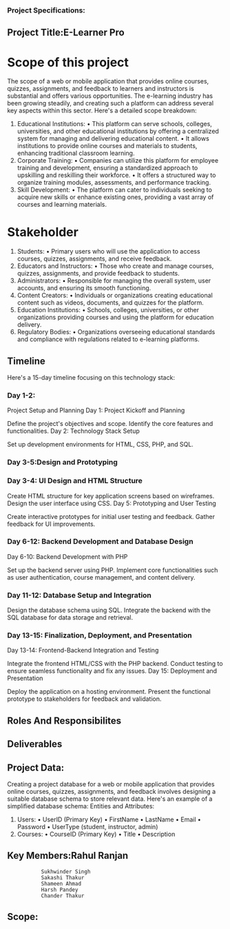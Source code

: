 ### Project Specifications:
## Project Title:E-Learner Pro

# Scope of this project
The scope of a web or mobile application that provides online courses, quizzes, assignments, and feedback to learners and instructors is substantial and offers various opportunities. The e-learning industry has been growing steadily, and creating such a platform can address several key aspects within this sector.
Here's a detailed scope breakdown:
1.	Educational Institutions:
•	This platform can serve schools, colleges, universities, and other educational institutions by offering a centralized system for managing and delivering educational content.
•	It allows institutions to provide online courses and materials to students, enhancing traditional classroom learning. 
2.	Corporate Training:
•	Companies can utilize this platform for employee training and development, ensuring a standardized approach to upskilling and reskilling their workforce.
•	It offers a structured way to organize training modules, assessments, and performance tracking.
3.	Skill Development:
•	The platform can cater to individuals seeking to acquire new skills or enhance existing ones, providing a vast array of courses and learning materials.



# Stakeholder

1.	Students:
•	Primary users who will use the application to access courses, quizzes, assignments, and receive feedback.
2.	Educators and Instructors:
•	Those who create and manage courses, quizzes, assignments, and provide feedback to students.
3.	Administrators:
•	Responsible for managing the overall system, user accounts, and ensuring its smooth functioning.
4.	Content Creators:
•	Individuals or organizations creating educational content such as videos, documents, and quizzes for the platform.
5.	Education Institutions:
•	Schools, colleges, universities, or other organizations providing courses and using the platform for education delivery.
7.	Regulatory Bodies:
•	Organizations overseeing educational standards and compliance with regulations related to e-learning platforms.

## Timeline
Here's a 15-day timeline focusing on this technology stack:

### Day 1-2:
Project Setup and Planning
Day 1: Project Kickoff and Planning

Define the project's objectives and scope.
Identify the core features and functionalities.
Day 2: Technology Stack Setup

Set up development environments for HTML, CSS, PHP, and SQL.
### Day 3-5:Design and Prototyping
### Day 3-4: UI Design and HTML Structure

Create HTML structure for key application screens based on wireframes.
Design the user interface using CSS.
Day 5: Prototyping and User Testing

Create interactive prototypes for initial user testing and feedback.
Gather feedback for UI improvements.
### Day 6-12: Backend Development and Database Design
 Day 6-10: Backend Development with PHP

Set up the backend server using PHP.
Implement core functionalities such as user authentication, course management, and content delivery.
### Day 11-12: Database Setup and Integration

Design the database schema using SQL.
Integrate the backend with the SQL database for data storage and retrieval.
### Day 13-15: Finalization, Deployment, and Presentation
 Day 13-14: Frontend-Backend Integration and Testing

Integrate the frontend HTML/CSS with the PHP backend.
Conduct testing to ensure seamless functionality and fix any issues.
Day 15: Deployment and Presentation

Deploy the application on a hosting environment.
Present the functional prototype to stakeholders for feedback and validation.

## Roles And Responsibilites 

## Deliverables

## Project Data:
Creating a project database for a web or mobile application that provides online courses, quizzes, assignments, and feedback involves designing a suitable database schema to store relevant data. Here's an example of a simplified database schema:
Entities and Attributes:
1.	Users:
•	UserID (Primary Key)
•	FirstName
•	LastName
•	Email
•	Password
•	UserType (student, instructor, admin)
2.	Courses:
•	CourseID (Primary Key)
•	Title
•	Description


## Key Members:Rahul Ranjan
               Sukhwinder Singh
               Sakashi Thakur
               Shameen Ahmad
               Harsh Pandey 
               Chander Thakur
               


## Scope:




